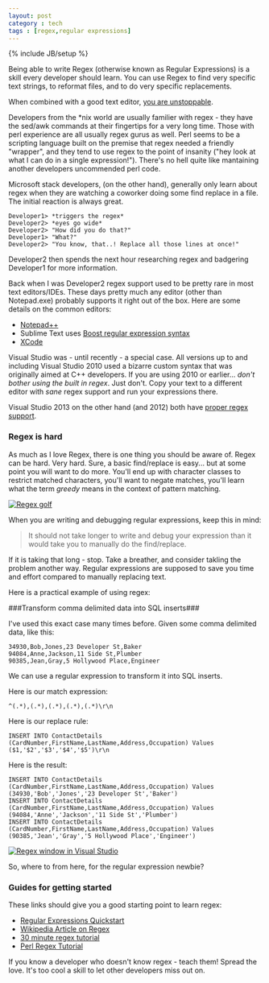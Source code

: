 ```yaml
---
layout: post
category : tech
tags : [regex,regular expressions]
---
```

{% include JB/setup %}

Being able to write Regex (otherwise known as Regular Expressions) is a skill every developer should learn. You can use Regex to find very specific text strings, to reformat files, and to do very specific replacements.

When combined with a good text editor, <a class="fancybox" href="http://imgs.xkcd.com/comics/regular_expressions.png">you are unstoppable</a>.

<!--more-->

Developers from the \*nix world are usually familier with regex - they have the sed/awk commands at their fingertips for a very long time. Those with perl experience are all usually regex gurus as well. Perl seems to be a scripting language built on the premise that regex needed a friendly "wrapper", and they tend to use regex to the point of insanity ("hey look at what I can do in a single expression!"). There's no hell quite like mantaining another developers uncommended perl code.

Microsoft stack developers, (on the other hand), generally only learn about regex when they are watching a coworker doing some find replace in a file. The initial reaction is always great. 

	Developer1> *triggers the regex*
	Developer2> *eyes go wide*
	Developer2> "How did you do that?"
	Developer1> "What?"
	Developer2> "You know, that..! Replace all those lines at once!"

Developer2 then spends the next hour researching regex and badgering Developer1 for more information. 

Back when I was Developer2 regex support used to be pretty rare in most text editors/IDEs. These days pretty much any editor (other than Notepad.exe) probably supports it right out of the box. Here are some details on the common editors:

- [Notepad++](http://blog.creativeitp.com/posts-and-articles/editors/understanding-regex-with-notepad/comment-page-1/)
- Sublime Text uses [Boost regular expression syntax](http://www.boost.org/doc/libs/1_47_0/libs/regex/doc/html/boost_regex/syntax/perl_syntax.html)
- [XCode](http://roadfiresoftware.com/2013/12/replacing-regular-expressions-in-an-xcode-project/)

Visual Studio was - until recently - a special case. All versions up to and including Visual Studio 2010 used a bizarre custom syntax that was originally aimed at C++ developers. If you are using 2010 or earlier... *don't bother using the built in regex*. Just don't. Copy your text to a different editor with *sane* regex support and run your expressions there.

Visual Studio 2013 on the other hand (and 2012) both have [proper regex support](http://msdn.microsoft.com/en-us/library/2k3te2cs.aspx).

### Regex is hard ###

As much as I love Regex, there is one thing you should be aware of. Regex can be hard. Very hard. Sure, a basic find/replace is easy... but at some point you will want to do more. You'll end up with character classes to restrict matched characters, you'll want to negate matches, you'll learn what the term *greedy* means in the context of pattern matching.

<div class="post-image">
<a class="fancybox" href="http://imgs.xkcd.com/comics/regex_golf.png"><img class="img-responsive img-thumbnail" src="http://imgs.xkcd.com/comics/regex_golf.png" alt="Regex golf" /></a><br />
</div>

When you are writing and debugging regular expressions, keep this in mind:

>It should not take longer to write and debug your expression than it would take you to manually do the find/replace.

If it is taking that long - stop. Take a breather, and consider takling the problem another way. Regular expressions are supposed to save you time and effort compared to manually replacing text.

Here is a practical example of using regex:

###Transform comma delimited data into SQL inserts###

I've used this exact case many times before. Given some comma delimited data, like this:

	34930,Bob,Jones,23 Developer St,Baker
	94084,Anne,Jackson,11 Side St,Plumber
	90385,Jean,Gray,5 Hollywood Place,Engineer

We can use a regular expression to transform it into SQL inserts.

Here is our match expression:

	^(.*),(.*),(.*),(.*),(.*)\r\n

Here is our replace rule:

	INSERT INTO ContactDetails (CardNumber,FirstName,LastName,Address,Occupation) Values ($1,'$2','$3','$4','$5')\r\n
	
Here is the result:

	INSERT INTO ContactDetails (CardNumber,FirstName,LastName,Address,Occupation) Values (34930,'Bob','Jones','23 Developer St','Baker')
	INSERT INTO ContactDetails (CardNumber,FirstName,LastName,Address,Occupation) Values (94084,'Anne','Jackson','11 Side St','Plumber')
	INSERT INTO ContactDetails (CardNumber,FirstName,LastName,Address,Occupation) Values (90385,'Jean','Gray','5 Hollywood Place','Engineer')


<div class="post-image">
<a class="fancybox" href="{{ site.url }}/assets/images/regex.png"><img class="img-responsive img-thumbnail" src="{{ site.url }}/assets/images/regex.png" alt="Regex window in Visual Studio" /></a><br />
</div>

So, where to from here, for the regular expression newbie?

### Guides for getting started ###

These links should give you a good starting point to learn regex:

- [Regular Expressions Quickstart](http://www.regular-expressions.info/quickstart.html)
- [Wikipedia Article on Regex](http://en.wikipedia.org/wiki/Regular_expression)
- [30 minute regex tutorial](http://www.codeproject.com/Articles/9099/The-Minute-Regex-Tutorial)
- [Perl Regex Tutorial](http://perldoc.perl.org/perlretut.html)

If you know a developer who doesn't know regex - teach them! Spread the love. It's too cool a skill to let other developers miss out on.


